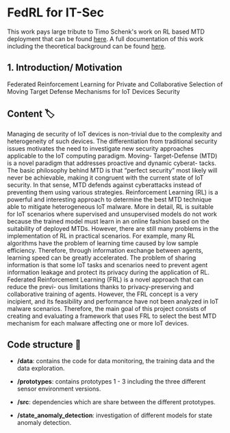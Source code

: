 # FedRL for IT-Sec

This work pays large tribute to Timo Schenk's work on RL based MTD deployment that can be found [here](https://github.com/Leitou/rl-based-mtd).
A full documentation of this work including the theoretical background can be found [here](https://www.overleaf.com/read/sjmchctvctxp).

## 1. Introduction/ Motivation
Federated Reinforcement Learning for Private and Collaborative Selection of Moving Target Defense Mechanisms for IoT Devices Security

## Content :label:
Managing de security of IoT devices is non-trivial due to the complexity and heterogeneity of such devices. The differentiation from traditional security issues motivates the need to investigate new security approaches applicable to the IoT computing paradigm. Moving- Target-Defense (MTD) is a novel paradigm that addresses proactive and dynamic cyberat- tacks. The basic philosophy behind MTD is that “perfect security” most likely will never be achievable, making it congruent with the current state of IoT security. In that sense, MTD defends against cyberattacks instead of preventing them using various strategies.
Reinforcement Learning (RL) is a powerful and interesting approach to determine the best MTD technique able to mitigate heterogeneous IoT malware. More in detail, RL is suitable for IoT scenarios where supervised and unsupervised models do not work because the trained model must learn in an online fashion based on the suitability of deployed MTDs. However, there are still many problems in the implementation of RL in practical scenarios. For example, many RL algorithms have the problem of learning time caused by low sample efficiency. Therefore, through information exchange between agents, learning speed can be greatly accelerated. The problem of sharing information is that some IoT tasks and scenarios need to prevent agent information leakage and protect its privacy during the application of RL. Federated Reinforcement Learning (FRL) is a novel approach that can reduce the previ- ous limitations thanks to privacy-preserving and collaborative training of agents. However, the FRL concept is a very incipient, and its feasibility and performance have not been analyzed in IoT malware scenarios. Therefore, the main goal of this project consists of creating and evaluating a framework that uses FRL to select the best MTD mechanism for each malware affecting one or more IoT devices.

## Code structure :book:
- **/data**: contains the code for data monitoring, the training data and the data exploration.

- **/prototypes**: contains prototypes 1 - 3 including the three different sensor environment versions.

- **/src**: dependencies which are share between the different prototypes.

- **/state_anomaly_detection**: investigation of different models for state anomaly detection.


